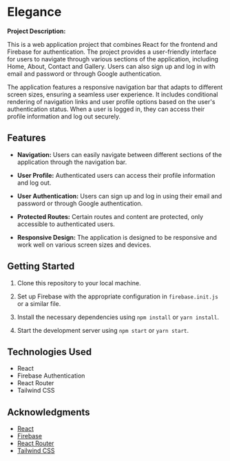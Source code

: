 # Elegance

**Project Description:**

This is a web application project that combines React for the frontend and Firebase for authentication. The project provides a user-friendly interface for users to navigate through various sections of the application, including Home, About, Contact and Gallery. Users can also sign up and log in with email and password or through Google authentication.

The application features a responsive navigation bar that adapts to different screen sizes, ensuring a seamless user experience. It includes conditional rendering of navigation links and user profile options based on the user's authentication status. When a user is logged in, they can access their profile information and log out securely.

## Features

- **Navigation:** Users can easily navigate between different sections of the application through the navigation bar.

- **User Profile:** Authenticated users can access their profile information and log out.

- **User Authentication:** Users can sign up and log in using their email and password or through Google authentication.

- **Protected Routes:** Certain routes and content are protected, only accessible to authenticated users.


- **Responsive Design:** The application is designed to be responsive and work well on various screen sizes and devices.


## Getting Started

1. Clone this repository to your local machine.

2. Set up Firebase with the appropriate configuration in `firebase.init.js` or a similar file.

3. Install the necessary dependencies using `npm install` or `yarn install`.

4. Start the development server using `npm start` or `yarn start`.

## Technologies Used

- React
- Firebase Authentication
- React Router
- Tailwind CSS

## Acknowledgments

- [React](https://reactjs.org/)
- [Firebase](https://firebase.google.com/)
- [React Router](https://reactrouter.com/)
- [Tailwind CSS](https://tailwindcss.com/)
